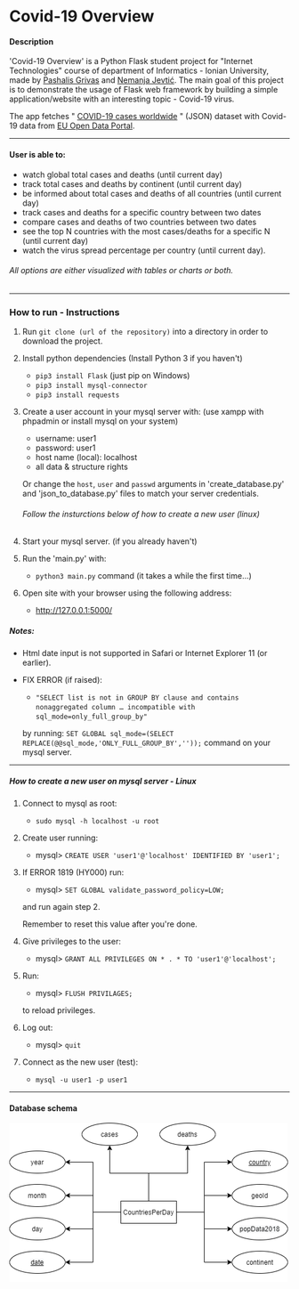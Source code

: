 # Covid-19 Overview

#### Description

'Covid-19 Overview' is a Python Flask student project for "Internet Technologies" course of department of Informatics - Ionian University, made by [Pashalis Grivas](https://github.com/p17griv) and [Nemanja Jevtić](https://github.com/IonianIronist). The main goal of this project is to demonstrate the usage of Flask web framework by building a simple application/website with an interesting topic - Covid-19 virus.

The app fetches "
[COVID-19 cases worldwide](https://data.europa.eu/euodp/en/data/dataset/covid-19-coronavirus-data/resource/ce379c1d-066a-4de8-a195-1d5e8338142a)
" (JSON) dataset with Covid-19 data from [EU Open Data Portal](https://data.europa.eu/euodp/en/home).

----------------------------

#### User is able to:
- watch global total cases and deaths (until current day)
- track total cases and deaths by continent (until current day)
- be informed about total cases and deaths of all countries (until current day)
- track cases and deaths for a specific country between two dates
- compare cases and deaths of two countries between two dates
- see the top N countries with the most cases/deaths for a specific N (until current day)
- watch the virus spread percentage per country (until current day).

###### All options are either visualized with tables or charts or both. 

----------------------

### How to run - Instructions

1. Run ``` git clone (url of the repository) ``` into a directory in order to download the project.
2. Install python dependencies (Install Python 3 if you haven't)
    - ```pip3 install Flask``` (just pip on Windows)
    - ```pip3 install mysql-connector```
    - ```pip3 install requests```
3. Create a user account in your mysql server with: (use xampp with phpadmin or install mysql on your system)
    - username: user1
    - password: user1
    - host name (local): localhost
    - all data & structure rights

    Or change the ```host```, ```user``` and ```passwd``` arguments in 
'create_database.py' and 'json_to_database.py' files to match your 
server credentials.

    ###### Follow the insturctions below of how to create a new user (linux)

4. Start your mysql server. (if you already haven't)
5. Run the 'main.py' with:
    - ```python3 main.py``` command (it takes a while the first time...)
6. Open site with your browser using the following address:
    - http://127.0.0.1:5000/

##### Notes:
- Html date input is not supported in Safari or Internet Explorer 11 (or earlier).
- FIX ERROR (if raised):
    - ```"SELECT list is not in GROUP BY clause and contains nonaggregated column … incompatible with sql_mode=only_full_group_by"```
    
    by running: ```SET GLOBAL sql_mode=(SELECT REPLACE(@@sql_mode,'ONLY_FULL_GROUP_BY',''));``` command on your mysql server.
    
------------------
##### How to create a new user on mysql server - Linux
1. Connect to mysql as root:
    - ```sudo mysql -h localhost -u root```
2. Create user running:
    - mysql> ```CREATE USER 'user1'@'localhost' IDENTIFIED BY 'user1';```
3. If ERROR 1819 (HY000) run:
    - mysql> ```SET GLOBAL validate_password_policy=LOW;```
    
    and run again step 2.
    
    Remember to reset this value after you're done.
4. Give privileges to the user:
    - mysql> ```GRANT ALL PRIVILEGES ON * . * TO 'user1'@'localhost';```
5. Run:
    - mysql> ```FLUSH PRIVILAGES;```
    
    to reload privileges.
6. Log out:
    - mysql> ```quit```
7. Connect as the new user (test):
    - ```mysql -u user1 -p user1```
    
----------------------
#### Database schema

![Image of the database schema](https://github.com/IonianIronist/internetTech/blob/master/db_scema.png)
